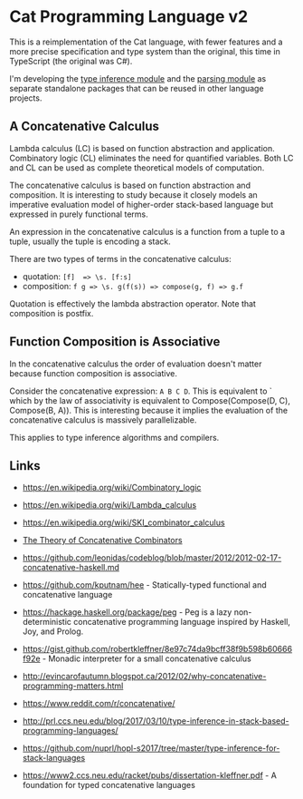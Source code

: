 # Cat Programming Language v2

This is a reimplementation of the Cat language, with fewer features and a more precise specification and type system than the original, this time in TypeScript (the original was C#). 

I'm developing the [type inference module](https://github.com/cdiggins/type-inference) and the [parsing module](https://github.com/cdiggins/myna-parser) as separate standalone packages that can be reused in other language projects.

## A Concatenative Calculus

Lambda calculus (LC) is based on function abstraction and application. Combinatory logic (CL) eliminates the need for quantified variables. Both LC and CL can be used as complete theoretical models of computation. 

The concatenative calculus is based on function abstraction and composition. It is interesting to study because it closely models an imperative evaluation model of higher-order stack-based language but expressed in purely functional terms. 

An expression in the concatenative calculus is a function from a tuple to a tuple, usually the tuple is encoding a stack. 

There are two types of terms in the concatenative calculus:

* quotation: `[f]  => \s. [f:s]`
* composition: `f g => \s. g(f(s)) => compose(g, f) => g.f`

Quotation is effectively the lambda abstraction operator. Note that composition is postfix.

## Function Composition is Associative

In the concatenative calculus the order of evaluation doesn't matter because function composition is associative. 

Consider the concatenative expression: `A B C D`. This
 is equivalent to `  which by the law of associativity is equivalent to Compose(Compose(D, C), Compose(B, A)). This is interesting because it implies the evaluation of the concatenative calculus is massively parallelizable. 

This applies to type inference algorithms and compilers.

## Links 

* https://en.wikipedia.org/wiki/Combinatory_logic 
* https://en.wikipedia.org/wiki/Lambda_calculus
* https://en.wikipedia.org/wiki/SKI_combinator_calculus 
* [The Theory of Concatenative Combinators](http://tunes.org/~iepos/joy.html) 
* https://github.com/leonidas/codeblog/blob/master/2012/2012-02-17-concatenative-haskell.md

* https://github.com/kputnam/hee - Statically-typed functional and concatenative language
* https://hackage.haskell.org/package/peg - Peg is a lazy non-deterministic concatenative programming language inspired by Haskell, Joy, and Prolog. 
* https://gist.github.com/robertkleffner/8e97c74da9bcff38f9b598b60666f92e - Monadic interpreter for a small concatenative calculus
* http://evincarofautumn.blogspot.ca/2012/02/why-concatenative-programming-matters.html
* https://www.reddit.com/r/concatenative/
* http://prl.ccs.neu.edu/blog/2017/03/10/type-inference-in-stack-based-programming-languages/
* https://github.com/nuprl/hopl-s2017/tree/master/type-inference-for-stack-languages
* https://www2.ccs.neu.edu/racket/pubs/dissertation-kleffner.pdf - A foundation for typed concatenative languages

